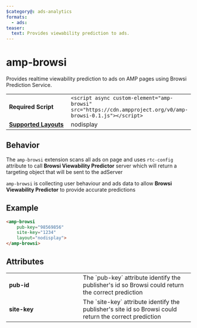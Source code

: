 ```yaml
---
$category@: ads-analytics
formats:
  - ads: 
teaser:
  text: Provides viewability prediction to ads.
---
```

<!--
Copyright 2019 The AMP HTML Authors. All Rights Reserved.

Licensed under the Apache License, Version 2.0 (the "License");
you may not use this file except in compliance with the License.
You may obtain a copy of the License at

      http://www.apache.org/licenses/LICENSE-2.0

Unless required by applicable law or agreed to in writing, software
distributed under the License is distributed on an "AS-IS" BASIS,
WITHOUT WARRANTIES OR CONDITIONS OF ANY KIND, either express or implied.
See the License for the specific language governing permissions and
limitations under the License.
-->

# amp-browsi

Provides realtime viewability prediction to ads on AMP pages using Browsi Prediction Service.  

<table>
  <tr>
    <td width="40%"><strong>Required Script</strong></td>
    <td><code>&lt;script async custom-element="amp-browsi" src="https://cdn.ampproject.org/v0/amp-browsi-0.1.js">&lt;/script></code></td>
  </tr>
   <tr>
      <td class="col-fourty"><strong><a href="https://www.ampproject.org/docs/guides/responsive/control_layout.html">Supported Layouts</a></strong></td>
      <td>nodisplay</td>
    </tr>
  <!--
    <tr>
      <td class="col-fourty"><strong>Examples</strong></td>
      <td><a href="https://ampbyexample.com/components/amp-browsi/">Annotated code example for amp-browsi</a></td>
    </tr>
  -->
</table>

## Behavior

The `amp-browsi` extension scans all ads on page and uses `rtc-config` attribute to call **Browsi Viewability Predictor**
server which will return a targeting object that will be sent to the adServer 

`amp-browsi` is collecting user behaviour and ads data to allow **Browsi Viewability Predictor** to provide accurate predictions   

## Example

```html
<amp-browsi
    pub-key="98569856"
    site-key="1234"
    layout="nodisplay">
</amp-browsi>
```

## Attributes

<table>
  <tr>
    <td width="40%"><strong>pub-id</strong></td>
    <td>The `pub-key` attribute identify the publisher's id so Browsi could return the correct prediction</td>
  </tr>
  <tr>
      <td width="40%"><strong>site-key</strong></td>
      <td>The `site-key` attribute identify the publisher's site id so Browsi could return the correct prediction</td>
    </tr>
</table>


<!--
## Validation
See [amp-browsi rules](https://github.com/ampproject/amphtml/blob/master/extensions/amp-browsi/validator-amp-browsi.protoascii) in the AMP validator specification.
-->
